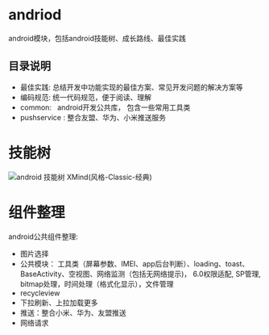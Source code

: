 # andriod
android模块，包括android技能树、成长路线、最佳实践

## 目录说明
- 最佳实践:  总结开发中功能实现的最佳方案、常见开发问题的解决方案等
- 编码规范:  统一代码规范，便于阅读、理解
- common:   android开发公共库， 包含一些常用工具类
- pushservice :  整合友盟、华为、小米推送服务

# 技能树
![android 技能树](https://github.com/30days-tech/android/blob/master/Android%E6%8A%80%E8%83%BD%E6%A0%91.png)
XMind(风格-Classic-经典)

# 组件整理
android公共组件整理:
- 图片选择
- 公共模块： 工具类（屏幕参数、IMEI、app后台判断）、loading、toast、BaseActivity、空视图、网络监测（包括无网络提示)， 6.0权限适配, SP管理, bitmap处理，时间处理（格式化显示），文件管理
- recycleview
- 下拉刷新、上拉加载更多
- 推送：整合小米、华为、友盟推送
- 网络请求

